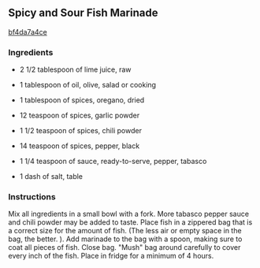 ## Spicy and Sour Fish Marinade

[bf4da7a4ce](http://www.food.com/recipe/spicy-and-sour-fish-marinade-421304)

### Ingredients

 - 2 1/2 tablespoon of lime juice, raw

 - 1 tablespoon of oil, olive, salad or cooking

 - 1 tablespoon of spices, oregano, dried

 - 12 teaspoon of spices, garlic powder

 - 1 1/2 teaspoon of spices, chili powder

 - 14 teaspoon of spices, pepper, black

 - 1 1/4 teaspoon of sauce, ready-to-serve, pepper, tabasco

 - 1 dash of salt, table

### Instructions

Mix all ingredients in a small bowl with a fork. More tabasco pepper sauce and chili powder may be added to taste. Place fish in a zippered bag that is a correct size for the amount of fish. (The less air or empty space in the bag, the better. ). Add marinade to the bag with a spoon, making sure to coat all pieces of fish. Close bag. "Mush" bag around carefully to cover every inch of the fish. Place in fridge for a minimum of 4 hours.